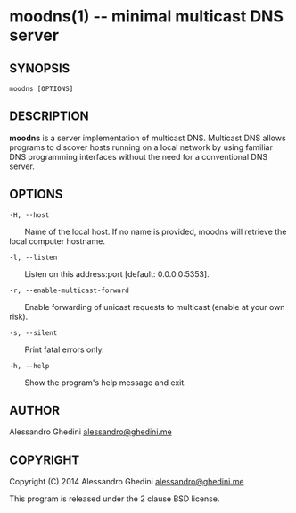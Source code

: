 moodns(1) -- minimal multicast DNS server
=========================================

## SYNOPSIS

`moodns [OPTIONS]`

## DESCRIPTION

**moodns** is a server implementation of multicast DNS. Multicast DNS allows
programs to discover hosts running on a local network by using familiar DNS
programming interfaces without the need for a conventional DNS server.

## OPTIONS ##
`-H, --host`

&nbsp;&nbsp;&nbsp;&nbsp;&nbsp;&nbsp;
Name of the local host. If no name is provided, moodns will retrieve the local
computer hostname.

`-l, --listen`

&nbsp;&nbsp;&nbsp;&nbsp;&nbsp;&nbsp;
Listen on this address:port [default: 0.0.0.0:5353].

`-r, --enable-multicast-forward`

&nbsp;&nbsp;&nbsp;&nbsp;&nbsp;&nbsp;
Enable forwarding of unicast requests to multicast (enable at your own risk).

`-s, --silent`

&nbsp;&nbsp;&nbsp;&nbsp;&nbsp;&nbsp;
Print fatal errors only.

`-h, --help`

&nbsp;&nbsp;&nbsp;&nbsp;&nbsp;&nbsp;
Show the program's help message and exit.

## AUTHOR ##

Alessandro Ghedini <alessandro@ghedini.me>

## COPYRIGHT ##

Copyright (C) 2014 Alessandro Ghedini <alessandro@ghedini.me>

This program is released under the 2 clause BSD license.
